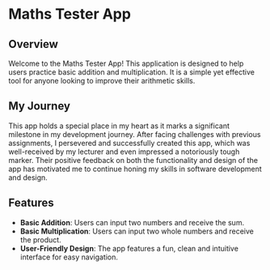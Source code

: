 # Maths Tester App

## Overview
Welcome to the Maths Tester App! This application is designed to help users practice basic addition and multiplication.
It is a simple yet effective tool for anyone looking to improve their arithmetic skills.

## My Journey
This app holds a special place in my heart as it marks a significant milestone in my development journey.
After facing challenges with previous assignments, I persevered and successfully created this app, which was well-received by my lecturer and even impressed a notoriously tough marker.
Their positive feedback on both the functionality and design of the app has motivated me to continue honing my skills in software development and design.

## Features
- **Basic Addition**: Users can input two numbers and receive the sum.
- **Basic Multiplication**: Users can input two whole numbers and receive the product.
- **User-Friendly Design**: The app features a fun, clean and intuitive interface for easy navigation.
